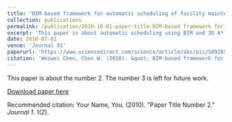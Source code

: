 ```yaml
---
title: "BIM-based framework for automatic scheduling of facility maintenance work orders"
collection: publications
permalink: /publication/2010-10-01-paper-title-BIM-based framework for automatic scheduling of facility maintenance work orders
excerpt: 'This paper is about automatic scheduling using BIM and 3D A* algorithm.'
date: 2018-07-01
venue: 'Journal 91'
paperurl: 'https://www.sciencedirect.com/science/article/abs/pii/S0926580517307173'
citation: 'Weiwei Chen, Chen W. (2018). &quot; BIM-based framework for automatic scheduling of facility maintenance work orders.&quot; <i>Journal 1</i>. 1(2).'
---
```

This paper is about the number 2. The number 3 is left for future work.

[Download paper here](https://www.sciencedirect.com/science/article/abs/pii/S0926580517307173)

Recommended citation: Your Name, You. (2010). "Paper Title Number 2." <i>Journal 1</i>. 1(2).
